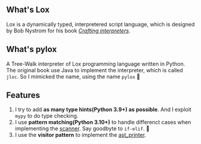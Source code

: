 ## What's Lox

Lox is a dynamically typed, interpretered script language, which is designed by Bob Nystrom for his book [*Crafting interpreters*](https://craftinginterpreters.com/).

## What's pylox

A Tree-Walk interpreter of Lox programming language written in Python. The original book use Java to implement the interpreter, which is called `jloc`. So I mimicked the name, using the name `pylox` 💅

## Features

1. I try to add **as many type hints(Python 3.9+) as possible**. And I exploit `mypy` to do type checking.
2. I use **pattern matching(Python 3.10+)** to handle differenct cases when implementing the [scanner](./pylox.py). Say goodbyte to `if-elif`. 👊
3. I use the **visitor pattern** to implement the [ast_printer](./ast_printer.py).
